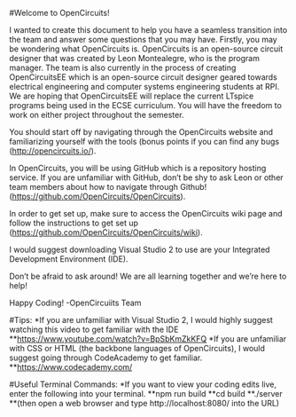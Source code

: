 #Welcome to OpenCircuits!

I wanted to create this document to help you have a seamless transition into the team and answer some questions that you may have. Firstly, you may be wondering what OpenCircuits is. 
OpenCircuits is an open-source circuit designer that was created by Leon Montealegre, who is the program manager. The team is also currently in the process of creating OpenCircuitsEE which is an open-source circuit designer geared towards electrical engineering and computer systems engineering students at RPI. We are hoping that OpenCircuitsEE will replace the current LTspice programs being used in the ECSE curriculum. You will have the freedom to work on either project throughout the semester.

You should start off by navigating through the OpenCircuits website and familiarizing yourself with the tools (bonus points if you can find any bugs (http://opencircuits.io/).

In OpenCircuits, you will be using GitHub which is a repository hosting service. If you are unfamiliar with GitHub, don’t be shy to ask Leon or other team members about how to navigate through Github! (https://github.com/OpenCircuits/OpenCircuits). 

In order to get set up, make sure to access the OpenCircuits wiki page and follow the instructions to get set up (https://github.com/OpenCircuits/OpenCircuits/wiki).

I would suggest downloading Visual Studio 2 to use are your Integrated Development Environment (IDE).

Don’t be afraid to ask around! We are all learning together and we’re here to help!

Happy Coding!
-OpenCircuiits Team

#Tips:
*If you are unfamiliar with Visual Studio 2, I would highly suggest watching this video to get familiar with the IDE
**https://www.youtube.com/watch?v=BpSbKmZkKFQ
*If you are unfamiliar with CSS or HTML (the backbone languages of OpenCircuits), I would suggest going through CodeAcademy to get familiar.
**https://www.codecademy.com/


#Useful Terminal Commands:
*If you want to view your coding edits live, enter the following into your terminal.
**npm run build
**cd build
**./server
**(then open a web browser and type http://localhost:8080/ into the URL)
